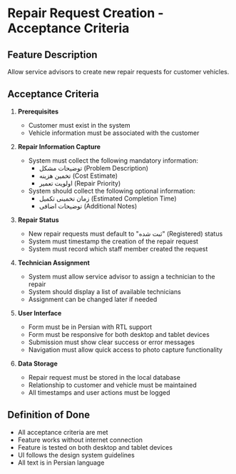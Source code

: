 # Repair Request Creation - Acceptance Criteria

## Feature Description
Allow service advisors to create new repair requests for customer vehicles.

## Acceptance Criteria

1. **Prerequisites**
   - Customer must exist in the system
   - Vehicle information must be associated with the customer

2. **Repair Information Capture**
   - System must collect the following mandatory information:
     - توضیحات مشکل (Problem Description)
     - تخمین هزینه (Cost Estimate)
     - اولویت تعمیر (Repair Priority)
   - System should collect the following optional information:
     - زمان تخمینی تکمیل (Estimated Completion Time)
     - توضیحات اضافی (Additional Notes)

3. **Repair Status**
   - New repair requests must default to "ثبت شده" (Registered) status
   - System must timestamp the creation of the repair request
   - System must record which staff member created the request

4. **Technician Assignment**
   - System must allow service advisor to assign a technician to the repair
   - System should display a list of available technicians
   - Assignment can be changed later if needed

5. **User Interface**
   - Form must be in Persian with RTL support
   - Form must be responsive for both desktop and tablet devices
   - Submission must show clear success or error messages
   - Navigation must allow quick access to photo capture functionality

6. **Data Storage**
   - Repair request must be stored in the local database
   - Relationship to customer and vehicle must be maintained
   - All timestamps and user actions must be logged

## Definition of Done
- All acceptance criteria are met
- Feature works without internet connection
- Feature is tested on both desktop and tablet devices
- UI follows the design system guidelines
- All text is in Persian language
